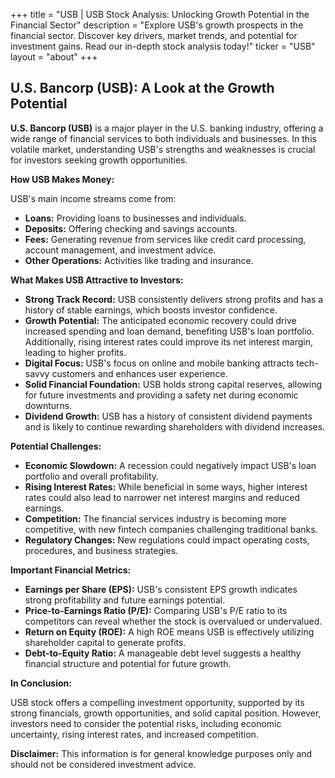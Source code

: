 +++
title = "USB |  USB Stock Analysis:  Unlocking Growth Potential in the Financial Sector"
description = "Explore USB's growth prospects in the financial sector. Discover key drivers, market trends, and potential for investment gains. Read our in-depth stock analysis today!"
ticker = "USB"
layout = "about"
+++

        


## U.S. Bancorp (USB): A Look at the Growth Potential

**U.S. Bancorp (USB)** is a major player in the U.S. banking industry, offering a wide range of financial services to both individuals and businesses. In this volatile market, understanding USB's strengths and weaknesses is crucial for investors seeking growth opportunities.

**How USB Makes Money:**

USB's main income streams come from:

* **Loans:** Providing loans to businesses and individuals.
* **Deposits:** Offering checking and savings accounts.
* **Fees:** Generating revenue from services like credit card processing, account management, and investment advice. 
* **Other Operations:** Activities like trading and insurance.

**What Makes USB Attractive to Investors:**

* **Strong Track Record:** USB consistently delivers strong profits and has a history of stable earnings, which boosts investor confidence.
* **Growth Potential:** The anticipated economic recovery could drive increased spending and loan demand, benefiting USB's loan portfolio. Additionally, rising interest rates could improve its net interest margin, leading to higher profits.
* **Digital Focus:** USB's focus on online and mobile banking attracts tech-savvy customers and enhances user experience.
* **Solid Financial Foundation:** USB holds strong capital reserves, allowing for future investments and providing a safety net during economic downturns.
* **Dividend Growth:** USB has a history of consistent dividend payments and is likely to continue rewarding shareholders with dividend increases.

**Potential Challenges:**

* **Economic Slowdown:** A recession could negatively impact USB's loan portfolio and overall profitability.
* **Rising Interest Rates:**  While beneficial in some ways, higher interest rates could also lead to narrower net interest margins and reduced earnings.
* **Competition:**  The financial services industry is becoming more competitive, with new fintech companies challenging traditional banks.
* **Regulatory Changes:** New regulations could impact operating costs, procedures, and business strategies.

**Important Financial Metrics:**

* **Earnings per Share (EPS):**  USB's consistent EPS growth indicates strong profitability and future earnings potential.
* **Price-to-Earnings Ratio (P/E):** Comparing USB's P/E ratio to its competitors can reveal whether the stock is overvalued or undervalued.
* **Return on Equity (ROE):** A high ROE means USB is effectively utilizing shareholder capital to generate profits.
* **Debt-to-Equity Ratio:** A manageable debt level suggests a healthy financial structure and potential for future growth.

**In Conclusion:**

USB stock offers a compelling investment opportunity, supported by its strong financials, growth opportunities, and solid capital position. However, investors need to consider the potential risks, including economic uncertainty, rising interest rates, and increased competition.  

**Disclaimer:** This information is for general knowledge purposes only and should not be considered investment advice.  

        